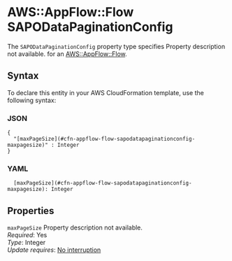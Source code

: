 # AWS::AppFlow::Flow SAPODataPaginationConfig<a name="aws-properties-appflow-flow-sapodatapaginationconfig"></a>

<a name="aws-properties-appflow-flow-sapodatapaginationconfig-description"></a>The `SAPODataPaginationConfig` property type specifies Property description not available\. for an [AWS::AppFlow::Flow](aws-resource-appflow-flow.md)\.

## Syntax<a name="aws-properties-appflow-flow-sapodatapaginationconfig-syntax"></a>

To declare this entity in your AWS CloudFormation template, use the following syntax:

### JSON<a name="aws-properties-appflow-flow-sapodatapaginationconfig-syntax.json"></a>

```
{
  "[maxPageSize](#cfn-appflow-flow-sapodatapaginationconfig-maxpagesize)" : Integer
}
```

### YAML<a name="aws-properties-appflow-flow-sapodatapaginationconfig-syntax.yaml"></a>

```
  [maxPageSize](#cfn-appflow-flow-sapodatapaginationconfig-maxpagesize): Integer
```

## Properties<a name="aws-properties-appflow-flow-sapodatapaginationconfig-properties"></a>

`maxPageSize`  <a name="cfn-appflow-flow-sapodatapaginationconfig-maxpagesize"></a>
Property description not available\.  
*Required*: Yes  
*Type*: Integer  
*Update requires*: [No interruption](https://docs.aws.amazon.com/AWSCloudFormation/latest/UserGuide/using-cfn-updating-stacks-update-behaviors.html#update-no-interrupt)